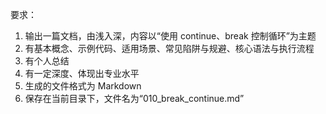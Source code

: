 要求：
1. 输出一篇文档，由浅入深，内容以“使用 continue、break 控制循环”为主题
2. 有基本概念、示例代码、适用场景、常见陷阱与规避、核心语法与执行流程
3. 有个人总结
4. 有一定深度、体现出专业水平
5. 生成的文件格式为 Markdown
6. 保存在当前目录下，文件名为“010_break_continue.md”